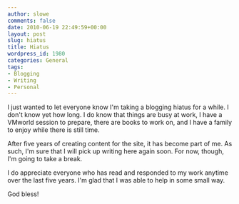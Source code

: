 ```yaml
---
author: slowe
comments: false
date: 2010-06-19 22:49:59+00:00
layout: post
slug: hiatus
title: Hiatus
wordpress_id: 1980
categories: General
tags:
- Blogging
- Writing
- Personal
---
```


I just wanted to let everyone know I'm taking a blogging hiatus for a while. I don't know yet how long. I do know that things are busy at work, I have a VMworld session to prepare, there are books to work on, and I have a family to enjoy while there is still time.

After five years of creating content for the site, it has become part of me. As such, I'm sure that I will pick up writing here again soon. For now, though, I'm going to take a break.

I do appreciate everyone who has read and responded to my work anytime over the last five years. I'm glad that I was able to help in some small way.

God bless!
